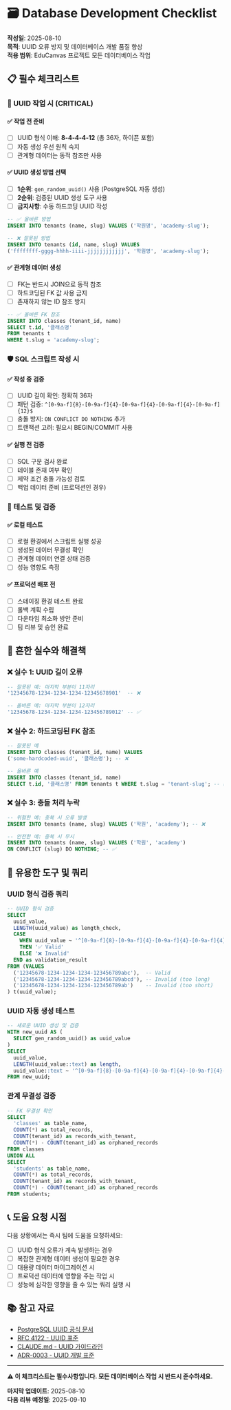 # 🗃️ Database Development Checklist

**작성일**: 2025-08-10  
**목적**: UUID 오류 방지 및 데이터베이스 개발 품질 향상  
**적용 범위**: EduCanvas 프로젝트 모든 데이터베이스 작업

## 📋 필수 체크리스트

### 🔑 UUID 작업 시 (CRITICAL)

#### ✅ 작업 전 준비
- [ ] UUID 형식 이해: **8-4-4-4-12** (총 36자, 하이픈 포함)
- [ ] 자동 생성 우선 원칙 숙지
- [ ] 관계형 데이터는 동적 참조만 사용

#### ✅ UUID 생성 방법 선택
- [ ] **1순위**: `gen_random_uuid()` 사용 (PostgreSQL 자동 생성)
- [ ] **2순위**: 검증된 UUID 생성 도구 사용
- [ ] **금지사항**: 수동 하드코딩 UUID 작성

```sql
-- ✅ 올바른 방법
INSERT INTO tenants (name, slug) VALUES ('학원명', 'academy-slug');

-- ❌ 잘못된 방법  
INSERT INTO tenants (id, name, slug) VALUES 
('ffffffff-gggg-hhhh-iiii-jjjjjjjjjjjj', '학원명', 'academy-slug');
```

#### ✅ 관계형 데이터 생성
- [ ] FK는 반드시 JOIN으로 동적 참조
- [ ] 하드코딩된 FK 값 사용 금지
- [ ] 존재하지 않는 ID 참조 방지

```sql
-- ✅ 올바른 FK 참조
INSERT INTO classes (tenant_id, name) 
SELECT t.id, '클래스명'
FROM tenants t 
WHERE t.slug = 'academy-slug';
```

### 🛡️ SQL 스크립트 작성 시

#### ✅ 작성 중 검증
- [ ] UUID 길이 확인: 정확히 36자
- [ ] 패턴 검증: `^[0-9a-f]{8}-[0-9a-f]{4}-[0-9a-f]{4}-[0-9a-f]{4}-[0-9a-f]{12}$`
- [ ] 충돌 방지: `ON CONFLICT DO NOTHING` 추가
- [ ] 트랜잭션 고려: 필요시 BEGIN/COMMIT 사용

#### ✅ 실행 전 검증
- [ ] SQL 구문 검사 완료
- [ ] 테이블 존재 여부 확인
- [ ] 제약 조건 충돌 가능성 검토
- [ ] 백업 데이터 준비 (프로덕션인 경우)

### 🧪 테스트 및 검증

#### ✅ 로컬 테스트
- [ ] 로컬 환경에서 스크립트 실행 성공
- [ ] 생성된 데이터 무결성 확인
- [ ] 관계형 데이터 연결 상태 검증
- [ ] 성능 영향도 측정

#### ✅ 프로덕션 배포 전
- [ ] 스테이징 환경 테스트 완료
- [ ] 롤백 계획 수립
- [ ] 다운타임 최소화 방안 준비
- [ ] 팀 리뷰 및 승인 완료

## 🚨 흔한 실수와 해결책

### ❌ 실수 1: UUID 길이 오류
```sql
-- 잘못된 예: 마지막 부분이 11자리
'12345678-1234-1234-1234-12345678901'  -- ❌

-- 올바른 예: 마지막 부분이 12자리  
'12345678-1234-1234-1234-123456789012' -- ✅
```

### ❌ 실수 2: 하드코딩된 FK 참조
```sql
-- 잘못된 예
INSERT INTO classes (tenant_id, name) VALUES 
('some-hardcoded-uuid', '클래스명'); -- ❌

-- 올바른 예
INSERT INTO classes (tenant_id, name) 
SELECT t.id, '클래스명' FROM tenants t WHERE t.slug = 'tenant-slug'; -- ✅
```

### ❌ 실수 3: 충돌 처리 누락
```sql
-- 위험한 예: 중복 시 오류 발생
INSERT INTO tenants (name, slug) VALUES ('학원', 'academy'); -- ❌

-- 안전한 예: 중복 시 무시
INSERT INTO tenants (name, slug) VALUES ('학원', 'academy')
ON CONFLICT (slug) DO NOTHING; -- ✅
```

## 🔧 유용한 도구 및 쿼리

### UUID 형식 검증 쿼리
```sql
-- UUID 형식 검증
SELECT 
  uuid_value,
  LENGTH(uuid_value) as length_check,
  CASE 
    WHEN uuid_value ~ '^[0-9a-f]{8}-[0-9a-f]{4}-[0-9a-f]{4}-[0-9a-f]{4}-[0-9a-f]{12}$' 
    THEN '✅ Valid' 
    ELSE '❌ Invalid' 
  END as validation_result
FROM (VALUES 
  ('12345678-1234-1234-1234-123456789abc'),  -- Valid
  ('12345678-1234-1234-1234-123456789abcd'), -- Invalid (too long)
  ('12345678-1234-1234-1234-123456789ab')    -- Invalid (too short)
) t(uuid_value);
```

### UUID 자동 생성 테스트
```sql
-- 새로운 UUID 생성 및 검증
WITH new_uuid AS (
  SELECT gen_random_uuid() as uuid_value
)
SELECT 
  uuid_value,
  LENGTH(uuid_value::text) as length,
  uuid_value::text ~ '^[0-9a-f]{8}-[0-9a-f]{4}-[0-9a-f]{4}-[0-9a-f]{4}-[0-9a-f]{12}$' as is_valid
FROM new_uuid;
```

### 관계 무결성 검증
```sql
-- FK 무결성 확인
SELECT 
  'classes' as table_name,
  COUNT(*) as total_records,
  COUNT(tenant_id) as records_with_tenant,
  COUNT(*) - COUNT(tenant_id) as orphaned_records
FROM classes
UNION ALL
SELECT 
  'students' as table_name,
  COUNT(*) as total_records,
  COUNT(tenant_id) as records_with_tenant,
  COUNT(*) - COUNT(tenant_id) as orphaned_records  
FROM students;
```

## 📞 도움 요청 시점

다음 상황에서는 즉시 팀에 도움을 요청하세요:

- [ ] UUID 형식 오류가 계속 발생하는 경우
- [ ] 복잡한 관계형 데이터 생성이 필요한 경우  
- [ ] 대용량 데이터 마이그레이션 시
- [ ] 프로덕션 데이터에 영향을 주는 작업 시
- [ ] 성능에 심각한 영향을 줄 수 있는 쿼리 실행 시

## 📚 참고 자료

- [PostgreSQL UUID 공식 문서](https://www.postgresql.org/docs/current/datatype-uuid.html)
- [RFC 4122 - UUID 표준](https://tools.ietf.org/html/rfc4122)
- [CLAUDE.md - UUID 가이드라인](../CLAUDE.md)
- [ADR-0003 - UUID 개발 표준](./project/DECISIONS/ADR-0003-uuid-development-standards.md)

---

**⚠️ 이 체크리스트는 필수사항입니다. 모든 데이터베이스 작업 시 반드시 준수하세요.**

**마지막 업데이트**: 2025-08-10  
**다음 리뷰 예정일**: 2025-09-10